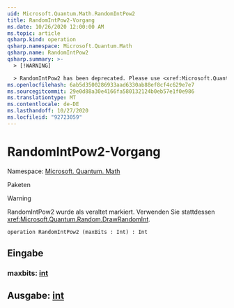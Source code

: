 ```yaml
---
uid: Microsoft.Quantum.Math.RandomIntPow2
title: RandomIntPow2-Vorgang
ms.date: 10/26/2020 12:00:00 AM
ms.topic: article
qsharp.kind: operation
qsharp.namespace: Microsoft.Quantum.Math
qsharp.name: RandomIntPow2
qsharp.summary: >-
  > [!WARNING]

  > RandomIntPow2 has been deprecated. Please use <xref:Microsoft.Quantum.Random.DrawRandomInt> instead.
ms.openlocfilehash: 6ab5d3500286933aad6330ab88ef8cf4c629e7e7
ms.sourcegitcommit: 29e0d88a30e4166fa580132124b0eb57e1f0e986
ms.translationtype: MT
ms.contentlocale: de-DE
ms.lasthandoff: 10/27/2020
ms.locfileid: "92723059"
---
```

# <a name="randomintpow2-operation"></a>RandomIntPow2-Vorgang

Namespace: [Microsoft. Quantum. Math](xref:Microsoft.Quantum.Math)

Paketen [](https://nuget.org/packages/)


> [!WARNING]
> RandomIntPow2 wurde als veraltet markiert. Verwenden Sie stattdessen <xref:Microsoft.Quantum.Random.DrawRandomInt>.



```qsharp
operation RandomIntPow2 (maxBits : Int) : Int
```


## <a name="input"></a>Eingabe

### <a name="maxbits--int"></a>maxbits: [int](xref:microsoft.quantum.lang-ref.int)





## <a name="output--int"></a>Ausgabe: [int](xref:microsoft.quantum.lang-ref.int)

